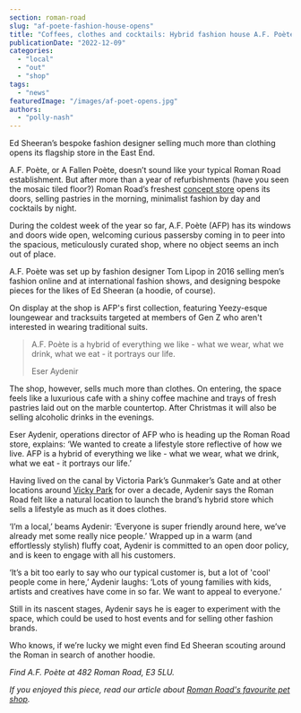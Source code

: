 ```yaml
---
section: roman-road
slug: "af-poete-fashion-house-opens"
title: "Coffees, clothes and cocktails: Hybrid fashion house A.F. Poète opens on the Roman"
publicationDate: "2022-12-09"
categories: 
  - "local"
  - "out"
  - "shop"
tags: 
  - "news"
featuredImage: "/images/af-poet-opens.jpg"
authors: 
  - "polly-nash"
---
```


Ed Sheeran’s bespoke fashion designer selling much more than clothing opens its flagship store in the East End.

A.F. Poète, or A Fallen Poète, doesn’t sound like your typical Roman Road establishment. But after more than a year of refurbishments (have you seen the mosaic tiled floor?) Roman Road’s freshest [concept store](https://romanroadlondon.com/concept-store-shops-you-didnt-know-you-needed/) opens its doors, selling pastries in the morning, minimalist fashion by day and cocktails by night. 

During the coldest week of the year so far, A.F. Poète (AFP) has its windows and doors wide open, welcoming curious passersby coming in to peer into the spacious, meticulously curated shop, where no object seems an inch out of place. 

A.F. Poète was set up by fashion designer Tom Lipop in 2016 selling men’s fashion online and at international fashion shows, and designing bespoke pieces for the likes of Ed Sheeran (a hoodie, of course).

On display at the shop is AFP's first collection, featuring Yeezy-esque loungewear and tracksuits targeted at members of Gen Z who aren't interested in wearing traditional suits.

> A.F. Poète is a hybrid of everything we like - what we wear, what we drink, what we eat - it portrays our life.
> 
> Eser Aydenir

The shop, however, sells much more than clothes. On entering, the space feels like a luxurious cafe with a shiny coffee machine and trays of fresh pastries laid out on the marble countertop. After Christmas it will also be selling alcoholic drinks in the evenings. 

Eser Aydenir, operations director of AFP who is heading up the Roman Road store, explains: ‘We wanted to create a lifestyle store reflective of how we live. AFP is a hybrid of everything we like - what we wear, what we drink, what we eat - it portrays our life.’ 

Having lived on the canal by Victoria Park’s Gunmaker’s Gate and at other locations around [Vicky Park](https://romanroadlondon.com/victoria-park-autumn-photoessay/) for over a decade, Aydenir says the Roman Road felt like a natural location to launch the brand’s hybrid store which sells a lifestyle as much as it does clothes. 

‘I’m a local,’ beams Aydenir: ‘Everyone is super friendly around here, we’ve already met some really nice people.’ Wrapped up in a warm (and effortlessly stylish) fluffy coat, Aydenir is committed to an open door policy, and is keen to engage with all his customers. 

‘It’s a bit too early to say who our typical customer is, but a lot of 'cool' people come in here,’ Aydenir laughs: ‘Lots of young families with kids, artists and creatives have come in so far. We want to appeal to everyone.’  

Still in its nascent stages, Aydenir says he is eager to experiment with the space, which could be used to host events and for selling other fashion brands. 

Who knows, if we’re lucky we might even find Ed Sheeran scouting around the Roman in search of another hoodie. 

_Find A.F. Poète_ _at 482 Roman Road, E3 5LU._

_If you enjoyed this piece, read our article about [Roman Road's favourite pet shop](https://romanroadlondon.com/dogbliss-dog-shop-opens/)._


